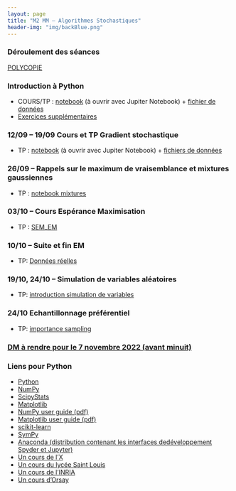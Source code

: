```yaml
---
layout: page
title: "M2 MM – Algorithmes Stochastiques"
header-img: "img/backBlue.png"
---
```


### Déroulement des séances

[POLYCOPIE](https://mycloud.mi.parisdescartes.fr/s/BKmTaWGGYs66ZRn)

### Introduction à Python

* COURS/TP : [notebook](https://nbviewer.jupyter.org/github/judelo/algosto/blob/master/python/introduction_python.ipynb) (à ouvrir avec Jupiter Notebook) + [fichier de données](http://www.math-info.univ-paris5.fr/~jdelon/enseignement/intro_python/PopLynxRegionCanada_1821_1934.dat)
* [Exercices supplémentaires](https://nbviewer.jupyter.org/github/judelo/algosto/blob/master/python/TP1_intro_Python.ipynb)

### 12/09 – 19/09 Cours et TP Gradient stochastique

* TP : [notebook](https://nbviewer.jupyter.org/github/judelo/algosto/blob/master/python/TP_gradient_stochastique.ipynb) (à ouvrir avec Jupiter Notebook) + [fichiers de données](https://github.com/judelo/algosto/tree/master/data)

### 26/09 – Rappels sur le maximum de vraisemblance et mixtures gaussiennes

* TP : [notebook mixtures](https://nbviewer.jupyter.org/github/judelo/algosto/blob/master/python/TP_gaussian_mixtures.ipynb)

### 03/10 – Cours Espérance Maximisation

* TP : [SEM_EM](https://nbviewer.jupyter.org/github/judelo/algosto/blob/master/python/TP_SEM_EM.ipynb)

### 10/10 – Suite et fin EM

* TP: [Données réelles](https://nbviewer.jupyter.org/github/judelo/algosto/blob/master/python/TP_EM_realdata_enonce.ipynb)

### 19/10, 24/10  – Simulation de variables aléatoires

* TP: [introduction simulation de variables](https://nbviewer.jupyter.org/github/judelo/algosto/blob/master/python/TP_simulation.ipynb)

### 24/10 Echantillonnage préférentiel

* TP: [importance sampling](https://nbviewer.jupyter.org/github/judelo/algosto/blob/master/python/TP_importance_sampling_enonce.ipynb)

### [DM à rendre pour le 7 novembre 2022 (avant minuit)](https://mycloud.mi.parisdescartes.fr/s/fseZJSdcnTWpkQA)



### Liens pour Python

* [Python](https://docs.python.org/2/tutorial/)
* [NumPy](http://docs.scipy.org/doc/numpy/reference/)
* [ScipyStats](http://docs.scipy.org/doc/scipy/reference/tutorial/stats.html)
* [Matplotlib]((http://matplotlib.org/users/pyplot_tutorial.html))
* [NumPy user guide (pdf)](https://docs.scipy.org/doc/numpy-1.8.0/numpy-user-1.8.0.pdf)
* [Matplotlib user guide (pdf)](http://matplotlib.org/Matplotlib.pdf)
* [scikit-learn](http://scikit-learn.org/stable/)
* [SymPy](http://www.sympy.org/fr/index.html)
* [Anaconda (distribution contenant les interfaces dedéveloppement Spyder et Jupyter)](https://www.continuum.io/downloads)
* [Un cours de l’X](http://www.cmap.polytechnique.fr/~gaiffas/intro_python.html)
* [Un cours du lycée Saint Louis](http://mathprepa.fr/python-project-euler-mpsi/)
* [Un cours de l’INRIA](http://www.labri.fr/perso/nrougier/teaching/index.html)
* [Un cours d’Orsay](http://www.iut-orsay.u-psud.fr/fr/specialites/mesures_physiques/mphy_pedagogie.html)

